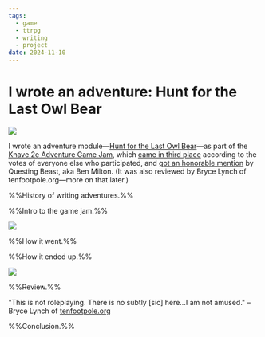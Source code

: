 ```yaml
---
tags:
  - game
  - ttrpg
  - writing
  - project
date: 2024-11-10
---
```

# I wrote an adventure: Hunt for the Last Owl Bear

![](/_stuff/attachments/hunt_mockup.jpg)

I wrote an adventure module—[Hunt for the Last Owl Bear](https://cobbland.itch.io/hunt-for-the-last-owl-bear)—as part of the [Knave 2e Adventure Game Jam](https://itch.io/jam/knave-2e-adventure-jam), which [came in third place](https://itch.io/jam/knave-2e-adventure-jam/results) according to the votes of everyone else who participated, and [got an honorable mention](https://youtu.be/jETcIgX6Nb0?si=YPffFk3WbjnVKbxI&t=694) by Questing Beast, aka Ben Milton. (It was also reviewed by Bryce Lynch of tenfootpole.org—more on that later.)

%%History of writing adventures.%%

%%Intro to the game jam.%%

![](/_stuff/attachments/IMG_1573.png)

%%How it went.%%

%%How it ended up.%%

![](/_stuff/attachments/pull-quote.png)

%%Review.%%

"This is not roleplaying. There is no subtly [sic] here...I am not amused." – Bryce Lynch of [tenfootpole.org](https://tenfootpole.org/ironspike/?p=9441)

%%Conclusion.%%


